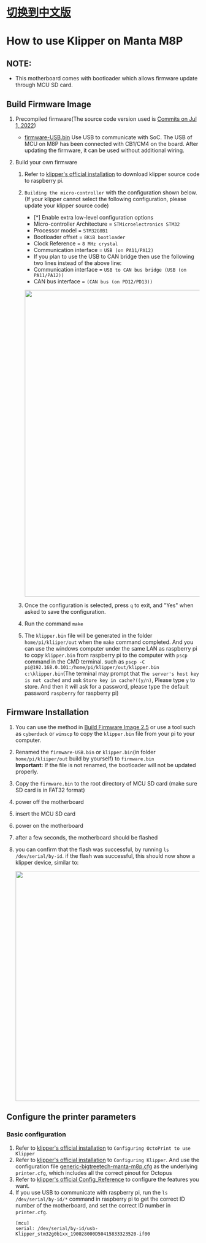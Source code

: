 # [切换到中文版](./README_zh_cn.md)

# How to use Klipper on Manta M8P

## NOTE: 

* This motherboard comes with bootloader which allows firmware update through MCU SD card.

## Build Firmware Image

1. Precompiled firmware(The source code version used is [Commits on Jul 1, 2022](https://github.com/Klipper3d/klipper/commit/1636a9759bc2d5f162312ac8bf5823e95e0ad053))
   * [firmware-USB.bin](./firmware-USB.bin) Use USB to communicate with SoC. The USB of MCU on M8P has been connected with CB1/CM4 on the board. After updating the firmware, it can be used without additional wiring.

2. Build your own firmware<br/>
   1. Refer to [klipper's official installation](https://www.klipper3d.org/Installation.html) to download klipper source code to raspberry pi.
   2. `Building the micro-controller` with the configuration shown below. (If your klipper cannot select the following configuration, please update your klipper source code)
      * [*] Enable extra low-level configuration options
      * Micro-controller Architecture = `STMicroelectronics STM32`
      * Processor model = `STM32G0B1`
      * Bootloader offset = `8KiB bootloader`
      * Clock Reference = `8 MHz crystal`
      * Communication interface = `USB (on PA11/PA12)`
      * If you plan to use the USB to CAN bridge then use the following two lines instead of the above line:
      * Communication interface = `USB to CAN bus bridge (USB (on PA11/PA12))`
      * CAN bus interface = `(CAN bus (on PD12/PD13))`

      <img src=Images/menuconfig.png width="800" /><br/>
   3. Once the configuration is selected, press `q` to exit,  and "Yes" when  asked to save the configuration.
   4. Run the command `make`
   5. The `klipper.bin` file will be generated in the folder `home/pi/kliiper/out` when the `make` command completed. And you can use the windows computer under the same LAN as raspberry pi to copy `klipper.bin` from raspberry pi to the computer with `pscp` command in the CMD terminal. such as `pscp -C pi@192.168.0.101:/home/pi/klipper/out/klipper.bin c:\klipper.bin`(The terminal may prompt that `The server's host key is not cached` and ask `Store key in cache?((y/n)`, Please type `y` to store. And then it will ask for a password, please type the default password `raspberry` for raspberry pi)

## Firmware Installation
1. You can use the method in [Build Firmware Image 2.5](#build-firmware-image) or use a tool such as `cyberduck` or `winscp` to copy the `klipper.bin` file from your pi to your computer.
2. Renamed the `firmware-USB.bin` or `klipper.bin`(in folder `home/pi/kliiper/out` build by yourself) to `firmware.bin`<br/>
**Important:** If the file is not renamed, the bootloader will not be updated properly.
3. Copy the `firmware.bin` to the root directory of MCU SD card (make sure SD card is in FAT32 format)
4. power off the motherboard
5. insert the MCU SD card
6. power on the motherboard
7. after a few seconds, the motherboard should be flashed
8. you can confirm that the flash was successful, by running `ls /dev/serial/by-id`.  if the flash was successful, this should now show a klipper device, similar to:

   <img src=Images/stm32g0b1_id.png width="600" /><br/>

## Configure the printer parameters
### Basic configuration
1. Refer to [klipper's official installation](https://www.klipper3d.org/Installation.html) to `Configuring OctoPrint to use Klipper`
2. Refer to [klipper's official installation](https://www.klipper3d.org/Installation.html) to `Configuring Klipper`. And use the configuration file [generic-bigtreetech-manta-m8p.cfg](./generic-bigtreetech-manta-m8p.cfg) as the underlying `printer.cfg`, which includes all the correct pinout for Octopus
3. Refer to [klipper's official Config_Reference](https://www.klipper3d.org/Config_Reference.html) to configure the features you want.
4. If you use USB to communicate with raspberry pi, run the `ls /dev/serial/by-id/*` command in raspberry pi to get the correct ID number of the motherboard, and set the correct ID number in `printer.cfg`.
    ```
    [mcu]
    serial: /dev/serial/by-id/usb-Klipper_stm32g0b1xx_190028000D50415833323520-if00
    ```
